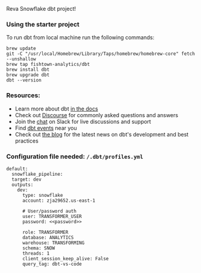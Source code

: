 Reva Snowflake dbt project!

### Using the starter project

To run dbt from local machine run the following commands:

```
brew update
git -C "/usr/local/Homebrew/Library/Taps/homebrew/homebrew-core" fetch --unshallow
brew tap fishtown-analytics/dbt
brew install dbt
brew upgrade dbt
dbt --version
```

### Resources:
- Learn more about dbt [in the docs](https://docs.getdbt.com/docs/introduction)
- Check out [Discourse](https://discourse.getdbt.com/) for commonly asked questions and answers
- Join the [chat](http://slack.getdbt.com/) on Slack for live discussions and support
- Find [dbt events](https://events.getdbt.com) near you
- Check out [the blog](https://blog.getdbt.com/) for the latest news on dbt's development and best practices

### Configuration file needed: `/.dbt/profiles.yml`
```
default:
  snowflake_pipeline:
  target: dev
  outputs:
    dev:
      type: snowflake
      account: zja29652.us-east-1

      # User/password auth
      user: TRANSFORMER_USER
      password: <<password>>

      role: TRANSFORMER
      database: ANALYTICS
      warehouse: TRANSFORMING
      schema: SNOW
      threads: 1
      client_session_keep_alive: False
      query_tag: dbt-vs-code
 ```
